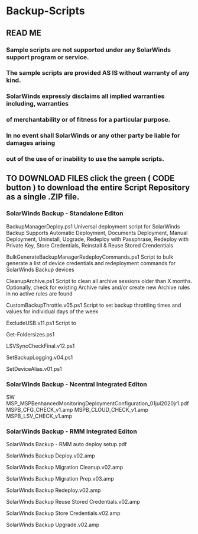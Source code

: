 # Backup-Scripts
## READ ME 

### Sample scripts are not supported under any SolarWinds support program or service.
### The sample scripts are provided AS IS without warranty of any kind.
### SolarWinds expressly disclaims all implied warranties including, warranties
### of merchantability or of fitness for a particular purpose. 
### In no event shall SolarWinds or any other party be liable for damages arising
### out of the use of or inability to use the sample scripts.

## TO DOWNLOAD FILES click the green ( CODE button ) to download the entire Script Repository as a single .ZIP file.

### SolarWinds Backup - Standalone Editon ###

BackupManagerDeploy.ps1 
	Universal deployment script for SolarWinds Backup
	Supports Automatic Deployment, Documents Deployment, Manual Deployment, Uninstall, Upgrade, Redeploy with Passphrase,
	Redeploy with Private Key, Store Credentials, Reinstall & Reuse Stored Crendentials

BulkGenerateBackupManagerRedeployCommands.ps1
	Script to bulk generate a list of device credentials and redeployment commands for SolarWinds Backup devices

CleanupArchive.ps1
	Script to clean all archive sessions older than X months. 
	Optionally, check for existing Archive rules and/or create new Archive rules in no active rules are found

CustomBackupThrottle.v05.ps1
	Script to set backup throttling times and values for individual days of the week   

ExcludeUSB.v11.ps1
	Script to 

Get-Foldersizes.ps1

LSVSyncCheckFinal.v12.ps1

SetBackupLogging.v04.ps1

SetDeviceAlias.v01.ps1


### SolarWinds Backup - Ncentral Integrated Editon ###

SW MSP_MSPBenhancedMonitoringDeploymentConfiguration_01jul2020jr1.pdf
MSPB_CFG_CHECK_v1.amp
MSPB_CLOUD_CHECK_v1.amp
MSPB_LSV_CHECK_v1.amp





### SolarWinds Backup - RMM Integrated Editon ###

SolarWinds Backup - RMM auto deploy setup.pdf

SolarWinds Backup Deploy.v02.amp

SolarWinds Backup Migration Cleanup.v02.amp

SolarWinds Backup Migration Prep.v03.amp

SolarWinds Backup Redeploy.v02.amp

SolarWinds Backup Reuse Stored Credentials.v02.amp

SolarWinds Backup Store Credentials.v02.amp

SolarWinds Backup Upgrade.v02.amp
